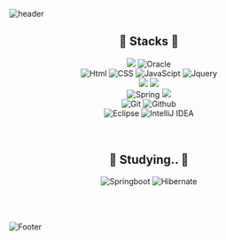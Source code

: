 ![header](https://capsule-render.vercel.app/api?type=waving&color=6ccad0&height=200&section=header&text=Songhyeon_&animation=scaleIn&fontSize=30)
<div align="center">

##  :pushpin: Stacks  :pushpin:

<img src="https://img.shields.io/badge/java-007396?style=for-the-badge&logo=java&logoColor=white">
<img alt="Oracle" src="https://img.shields.io/badge/Oracle-F80000.svg?&style=for-the-badge&logo=Oracle&logoColor=white"/>
<br>
<img alt="Html" src="https://img.shields.io/badge/HTML-E34F26.svg?&style=for-the-badge&logo=HTML5&logoColor=white"/> 
<img alt="CSS" src="https://img.shields.io/badge/CSS-1572B6.svg?&style=for-the-badge&logo=CSS3&logoColor=white"/>
<img alt="JavaScipt" src="https://img.shields.io/badge/JavaScript-F7DF1E.svg?&style=for-the-badge&logo=JavaScript&logoColor=black"/>
<img alt="Jquery" src="https://img.shields.io/badge/Jquery-0769AD.svg?&style=for-the-badge&logo=Jquery&logoColor=white"/> 
<br>
<img src="https://img.shields.io/badge/apache tomcat-F8DC75?style=for-the-badge&logo=apachetomcat&logoColor=white">
<img src="https://img.shields.io/badge/amazon ec2-FF9900?style=for-the-badge&logo=amazonec2&logoColor=white">
<br>
<img alt="Spring" src="https://img.shields.io/badge/Spring-6DB33F.svg?&style=for-the-badge&logo=Spring&logoColor=white"/>  
<img src="https://img.shields.io/badge/bootstrap-7952B3?style=for-the-badge&logo=bootstrap&logoColor=white">
<br>
<img alt="Git" src="https://img.shields.io/badge/Git-F05032.svg?&style=for-the-badge&logo=Git&logoColor=white"/>
<img alt="Github" src="https://img.shields.io/badge/Github-181717.svg?&style=for-the-badge&logo=Github&logoColor=white"/>
<br>
<img alt="Eclipse" src="https://img.shields.io/badge/Eclipse-2C2255.svg?&style=for-the-badge&logo=Eclipse&logoColor=white"/>
<img alt="IntelliJ IDEA" src="https://img.shields.io/badge/IntelliJ-000000.svg?&style=for-the-badge&logo=IntelliJ IDEA&logoColor=white"/>
<br><br><br>


##  :blue_book: Studying..  :blue_book:

<img alt="Springboot" src="https://img.shields.io/badge/Spring boot-6DB33F.svg?&style=for-the-badge&logo=Springboot&logoColor=white"/>
<img alt="Hibernate" src="https://img.shields.io/badge/Hibernate-59666C.svg?&style=for-the-badge&logo=Hibernate&logoColor=white"/> 
  
</div>
<br><br><br>

![Footer](https://capsule-render.vercel.app/api?type=waving&color=6ccad0&height=100&section=footer)





